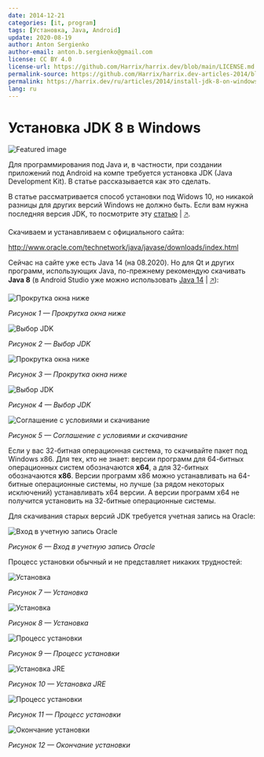 ```yaml
---
date: 2014-12-21
categories: [it, program]
tags: [Установка, Java, Android]
update: 2020-08-19
author: Anton Sergienko
author-email: anton.b.sergienko@gmail.com
license: CC BY 4.0
license-url: https://github.com/Harrix/harrix.dev/blob/main/LICENSE.md
permalink-source: https://github.com/Harrix/harrix.dev-articles-2014/blob/main/install-jdk-8-on-windows/install-jdk-8-on-windows.md
permalink: https://harrix.dev/ru/articles/2014/install-jdk-8-on-windows/
lang: ru
---
```


# Установка JDK 8 в Windows

![Featured image](featured-image.svg)

Для программирования под Java и, в частности, при создании приложений под Android на компе требуется установка JDK (Java Development Kit). В статье рассказывается как это сделать.

В статье рассматривается способ установки под Widows 10, но никакой разницы для других версий Windows не должно быть. Если вам нужна последняя версия JDK, то посмотрите эту [статью](https://github.com/Harrix/harrix.dev-articles-2019/blob/main/install-jdk-on-windows/install-jdk-on-windows.md) | [🡥](https://harrix.dev/ru/articles/2019/install-jdk-on-windows/).

Скачиваем и устанавливаем с официального сайта:

<http://www.oracle.com/technetwork/java/javase/downloads/index.html>

Сейчас на сайте уже есть Java 14 (на 08.2020). Но для Qt и других программ, использующих Java, по-прежнему рекомендую скачивать **Java 8** (в Android Studio уже можно использовать [Java 14](https://github.com/Harrix/harrix.dev-articles-2019/blob/main/install-jdk-on-windows/install-jdk-on-windows.md) | [🡥](https://harrix.dev/ru/articles/2019/install-jdk-on-windows/)):

![Прокрутка окна ниже](img/download_01.png)

_Рисунок 1 — Прокрутка окна ниже_

![Выбор JDK](img/download_02.png)

_Рисунок 2 — Выбор JDK_

![Прокрутка окна ниже](img/download_03.png)

_Рисунок 3 — Прокрутка окна ниже_

![Выбор JDK](img/download_04.png)

_Рисунок 4 — Выбор JDK_

![Соглашение с условиями и скачивание](img/download_05.png)

_Рисунок 5 — Соглашение с условиями и скачивание_

Если у вас 32-битная операционная система, то скачивайте пакет под Windows x86. Для тех, кто не знает: версии программ для 64-битных операционных систем обозначаются **x64**, а для 32-битных обозначаются **x86**. Версии программ x86 можно устанавливать на 64-битные операционные системы, но лучше (за рядом некоторых исключений) устанавливать x64 версии. А версии программ x64 не получится установить на 32-битные операционные системы.

Для скачивания старых версий JDK требуется учетная запись на Oracle:

![Вход в учетную запись Oracle](img/download_06.png)

_Рисунок 6 — Вход в учетную запись Oracle_

Процесс установки обычный и не представляет никаких трудностей:

![Установка](img/install_01.png)

_Рисунок 7 — Установка_

![Установка](img/install_02.png)

_Рисунок 8 — Установка_

![Процесс установки](img/install_03.png)

_Рисунок 9 — Процесс установки_

![Установка JRE](img/install_04.png)

_Рисунок 10 — Установка JRE_

![Процесс установки](img/install_05.png)

_Рисунок 11 — Процесс установки_

![Окончание установки](img/install_06.png)

_Рисунок 12 — Окончание установки_

